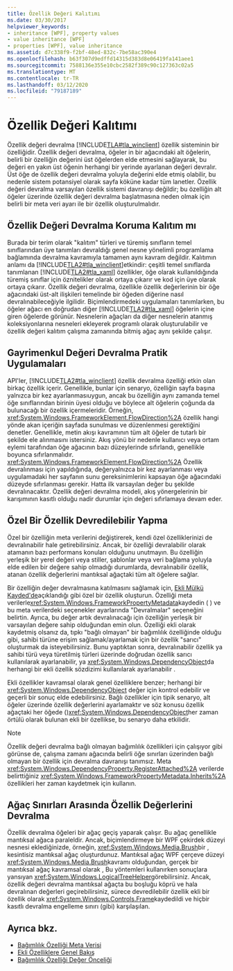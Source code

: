 ```yaml
---
title: Özellik Değeri Kalıtımı
ms.date: 03/30/2017
helpviewer_keywords:
- inheritance [WPF], property values
- value inheritance [WPF]
- properties [WPF], value inheritance
ms.assetid: d7c338f9-f2bf-48ed-832c-7be58ac390e4
ms.openlocfilehash: b63f307d9edffd14315d383d8e06419fa141aee1
ms.sourcegitcommit: 7588136e355e10cbc2582f389c90c127363c02a5
ms.translationtype: MT
ms.contentlocale: tr-TR
ms.lasthandoff: 03/12/2020
ms.locfileid: "79187189"
---
```

# <a name="property-value-inheritance"></a>Özellik Değeri Kalıtımı
Özellik değeri devralma [!INCLUDE[TLA#tla_winclient](../../../../includes/tlasharptla-winclient-md.md)] özellik sisteminin bir özelliğidir. Özellik değeri devralma, öğeler in bir ağacındaki alt öğelerin, belirli bir özelliğin değerini üst öğelerden elde etmesini sağlayarak, bu değeri en yakın üst öğenin herhangi bir yerinde ayarlanan değeri devralır. Üst öğe de özellik değeri devralma yoluyla değerini elde etmiş olabilir, bu nedenle sistem potansiyel olarak sayfa köküne kadar tüm lanetler. Özellik değeri devralma varsayılan özellik sistemi davranışı değildir; bu özelliğin alt öğeler üzerinde özellik değeri devralma başlatmasına neden olmak için belirli bir meta veri ayarı ile bir özellik oluşturulmalıdır.  

<a name="Property_Value_Inheritance_is_Containment_Inheritance"></a>
## <a name="property-value-inheritance-is-containment-inheritance"></a>Özellik Değeri Devralma Koruma Kalıtım mı  
 Burada bir terim olarak "kalıtım" türleri ve türemiş sınıfların temel sınıflarından üye tanımları devraldığı genel nesne yönelimli programlama bağlamında devralma kavramıyla tamamen aynı kavram değildir. Kalıtımın anlamı da [!INCLUDE[TLA2#tla_winclient](../../../../includes/tla2sharptla-winclient-md.md)]etkindir: çeşitli temel sınıflarda tanımlanan [!INCLUDE[TLA2#tla_xaml](../../../../includes/tla2sharptla-xaml-md.md)] özellikler, öğe olarak kullanıldığında türemiş sınıflar için öznitelikler olarak ortaya çıkarır ve kod için üye olarak ortaya çıkarır. Özellik değeri devralma, özellikle özellik değerlerinin bir öğe ağacındaki üst-alt ilişkileri temelinde bir öğeden diğerine nasıl devralınabileceğiyle ilgilidir. Biçimlendirmedeki uygulamaları tanımlarken, bu öğeler ağacı en doğrudan diğer [!INCLUDE[TLA2#tla_xaml](../../../../includes/tla2sharptla-xaml-md.md)] öğelerin içine giren öğelerde görünür. Nesnelerin ağaçları da diğer nesnelerin atanmış koleksiyonlarına nesneleri ekleyerek programlı olarak oluşturulabilir ve özellik değeri kalıtım çalışma zamanında bitmiş ağaç aynı şekilde çalışır.  
  
<a name="Practical_Applications_of_Property_Value_Inheritance"></a>
## <a name="practical-applications-of-property-value-inheritance"></a>Gayrimenkul Değeri Devralma Pratik Uygulamaları  
 API'ler, [!INCLUDE[TLA2#tla_winclient](../../../../includes/tla2sharptla-winclient-md.md)] özellik devralma özelliği etkin olan birkaç özellik içerir. Genellikle, bunlar için senaryo, özelliğin sayfa başına yalnızca bir kez ayarlanmasıuygun, ancak bu özelliğin aynı zamanda temel öğe sınıflarından birinin üyesi olduğu ve böylece alt öğelerin çoğunda da bulunacağı bir özellik içermeleridir. Örneğin, <xref:System.Windows.FrameworkElement.FlowDirection%2A> özellik hangi yönde akan içeriğin sayfada sunulması ve düzenlenmesi gerektiğini denetler. Genellikle, metin akışı kavramının tüm alt öğeler de tutarlı bir şekilde ele alınmasını istersiniz. Akış yönü bir nedenle kullanıcı veya ortam eylemi tarafından öğe ağacının bazı düzeylerinde sıfırlandı, genellikle boyunca sıfırlanmalıdır. <xref:System.Windows.FrameworkElement.FlowDirection%2A> Özellik devralınması için yapıldığında, değeryalnızca bir kez ayarlanması veya uygulamadaki her sayfanın sunu gereksinimlerini kapsayan öğe ağacındaki düzeyde sıfırlanması gerekir. Hatta ilk varsayılan değer bu şekilde devralınacaktır. Özellik değeri devralma modeli, akış yönergelerinin bir karışımının kasıtlı olduğu nadir durumlar için değeri sıfırlamaya devam eder.  
  
<a name="Making_a_Custom_Property_Inheritable"></a>
## <a name="making-a-custom-property-inheritable"></a>Özel Bir Özellik Devredilebilir Yapma  
 Özel bir özelliğin meta verilerini değiştirerek, kendi özel özelliklerinizi de devralınabilir hale getirebilirsiniz. Ancak, bir özelliği devralabilir olarak atamanın bazı performans konuları olduğunu unutmayın. Bu özelliğin yerleşik bir yerel değeri veya stiller, şablonlar veya veri bağlama yoluyla elde edilen bir değere sahip olmadığı durumlarda, devralınabilir özellik, atanan özellik değerlerini mantıksal ağaçtaki tüm alt öğelere sağlar.  
  
 Bir özelliğin değer devralmasına katılmasını sağlamak için, [Ekli Mülkü Kayded'de](how-to-register-an-attached-property.md)açıklandığı gibi özel bir özellik oluşturun. Özelliği meta verilerle<xref:System.Windows.FrameworkPropertyMetadata>kaydedin ( ) ve bu meta verilerdeki seçenekler ayarlarında "Devralmalar" seçeneğini belirtin. Ayrıca, bu değer artık devralınacağı için özelliğin yerleşik bir varsayılan değere sahip olduğundan emin olun. Özelliği ekli olarak kaydetmiş olsanız da, tıpkı "bağlı olmayan" bir bağımlılık özelliğinde olduğu gibi, sahibi türüne erişim sağlamak/ayarlamak için bir özellik "sarıcı" oluşturmak da isteyebilirsiniz. Bunu yaptıktan sonra, devralınabilir özellik ya sahibi türü veya türetilmiş türleri üzerinde doğrudan özellik sarıcı kullanılarak ayarlanabilir, ya <xref:System.Windows.DependencyObject>da herhangi bir ekli özellik sözdizimi kullanılarak ayarlanabilir .  
  
 Ekli özellikler kavramsal olarak genel özelliklere benzer; herhangi bir <xref:System.Windows.DependencyObject> değer için kontrol edebilir ve geçerli bir sonuç elde edebilirsiniz. Bağlı özellikler için tipik senaryo, alt öğeler üzerinde özellik değerlerini ayarlamaktır ve söz konusu özellik ağaçtaki her öğede ()<xref:System.Windows.DependencyObject>her zaman örtülü olarak bulunan ekli bir özellikse, bu senaryo daha etkilidir.  
  
> [!NOTE]
> Özellik değeri devralma bağlı olmayan bağımlılık özellikleri için çalışıyor gibi görünse de, çalışma zamanı ağacında belirli öğe sınırları üzerinden bağlı olmayan bir özellik için devralma davranışı tanımsız. Meta <xref:System.Windows.DependencyProperty.RegisterAttached%2A> verilerde belirttiğiniz <xref:System.Windows.FrameworkPropertyMetadata.Inherits%2A> özellikleri her zaman kaydetmek için kullanın.  
  
<a name="InheritanceContext"></a>
## <a name="inheriting-property-values-across-tree-boundaries"></a>Ağaç Sınırları Arasında Özellik Değerlerini Devralma  
 Özellik devralma öğeleri bir ağaç geçiş yaparak çalışır. Bu ağaç genellikle mantıksal ağaca paraleldir. Ancak, biçimlendirmeye bir WPF çekirdek düzeyi nesnesi eklediğinizde, örneğin, <xref:System.Windows.Media.Brush>bir , kesintisiz mantıksal ağaç oluşturdunuz. Mantıksal ağaç WPF çerçeve düzeyi <xref:System.Windows.Media.Brush>kavramı olduğundan, gerçek bir mantıksal ağaç kavramsal olarak , Bu yöntemleri kullanırken sonuçlara yansıyan <xref:System.Windows.LogicalTreeHelper>görebilirsiniz. Ancak, özellik değeri devralma mantıksal ağaçta bu boşluğu köprü ve hala devralınan değerleri geçirebilirsiniz, sürece devredilebilir özellik ekli bir özellik olarak <xref:System.Windows.Controls.Frame>kaydedildi ve hiçbir kasıtlı devralma engelleme sınırı (gibi) karşılaşılan.  
  
## <a name="see-also"></a>Ayrıca bkz.

- [Bağımlılık Özelliği Meta Verisi](dependency-property-metadata.md)
- [Ekli Özelliklere Genel Bakış](attached-properties-overview.md)
- [Bağımlılık Özelliği Değer Önceliği](dependency-property-value-precedence.md)
